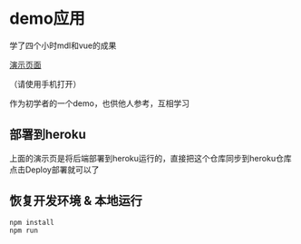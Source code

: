 # demo应用

学了四个小时mdl和vue的成果

[演示页面](https://flaribbit.github.io/movies-douban-pwa-demo)

（请使用手机打开）

作为初学者的一个demo，也供他人参考，互相学习

## 部署到heroku

上面的演示页是将后端部署到heroku运行的，直接把这个仓库同步到heroku仓库点击Deploy部署就可以了

## 恢复开发环境 & 本地运行

```bash
npm install
npm run
```
